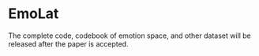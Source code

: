 # EmoLat
The complete code, codebook of emotion space, and other dataset will be released after the paper is accepted.
